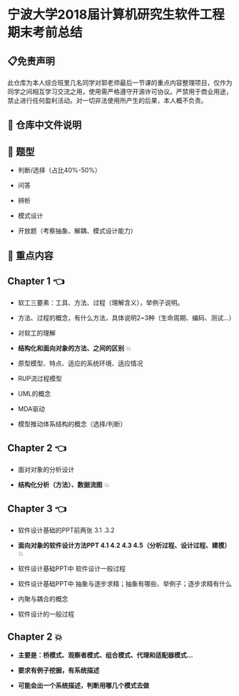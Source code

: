宁波大学2018届计算机研究生软件工程期末考前总结
===============

:clipboard:免责声明
--------------
此仓库为本人综合班里几名同学对郭老师最后一节课的重点内容整理项目，仅作为同学之间相互学习交流之用，使用需严格遵守开源许可协议。严禁用于商业用途，禁止进行任何盈利活动。对一切非法使用所产生的后果，本人概不负责。


:memo: 仓库中文件说明
-------------


:green_book: 题型
--------------
* 判断/选择（占比40%-50%）

* 问答

* 辨析

* 模式设计

* 开放题（考察抽象、解耦、模式设计能力）


:book: 重点内容
--------------

## Chapter 1 :point_left:

* 软工三要素：工具、方法、过程（理解含义），举例子说明。

* 方法、过程的概念，有什么方法，具体说明2~3种（生命周期、编码、测试...）

* 对软工的理解

* **结构化和面向对象的方法、之间的区别** :boom:

* 原型模型、特点、适应的系统环境、适应情况

* RUP流过程模型

* UML的概念

* MDA驱动

* 模型推动体系结构的概念（选择/判断）


## Chapter 2 :point_left:

* 面对对象的分析设计

* **结构化分析（方法）、数据流图** :boom:


## Chapter 3 :point_left:

* 软件设计基础的PPT前两张 3.1 .3.2

* **面向对象的软件设计方法PPT 4.1 4.2 4.3 4.5（分析过程、设计过程、建模）** :boom:

* 软件设计基础PPT中 软件设计一般过程

* 软件设计基础PPT中 抽象与逐步求精；抽象有哪些、举例子；逐步求精有什么

* 内聚与耦合的概念

* 软件设计的一般过程


## Chapter 2 :boom:

* **主要是：桥模式、观察者模式、组合模式、代理和适配器模式...**

* **要求有例子挖掘，有系统描述**

* **可能会出一个系统描述，判断用哪几个模式去做**







